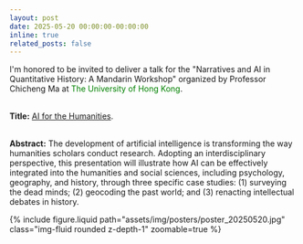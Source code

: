 ```yaml
---
layout: post
date: 2025-05-20 00:00:00-00:00:00
inline: true
related_posts: false
---
```


I'm honored to be invited to deliver a talk for the "Narratives and AI in Quantitative History: A Mandarin Workshop" organized by Professor Chicheng Ma at <font color=Green>The University of Hong Kong</font>.<br><br>

**Title:** <u>AI for the Humanities</u>.<br><br>

**Abstract:** The development of artificial intelligence is transforming the way humanities scholars conduct research. Adopting an interdisciplinary perspective, this presentation will illustrate how AI can be effectively integrated into the humanities and social sciences, including psychology, geography, and history, through three specific case studies: (1) surveying the dead minds; (2) geocoding the past world; and (3) renacting intellectual debates in history.

<div class="row mt-3">
    <div class="col-sm mt-3 mt-md-0">
        {% include figure.liquid path="assets/img/posters/poster_20250520.jpg" class="img-fluid rounded z-depth-1" zoomable=true %}
    </div>
</div>

